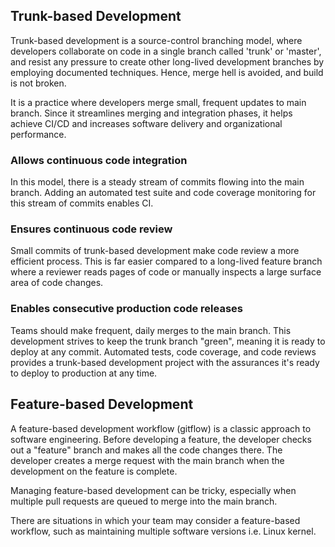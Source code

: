 ## Trunk-based Development

Trunk-based development is a source-control branching model, where developers collaborate on code in a single branch called 'trunk' or 'master', and resist any pressure to create other long-lived development branches by employing documented techniques. Hence, merge hell is avoided, and build is not broken.

It is a practice where developers merge small, frequent updates to main branch. Since it streamlines merging and integration phases, it helps achieve CI/CD and increases software delivery and organizational performance.

### Allows continuous code integration

In this model, there is a steady stream of commits flowing into the main branch. Adding an automated test suite and code coverage monitoring for this stream of commits enables CI.

### Ensures continuous code review

Small commits of trunk-based development make code review a more efficient process. This is far easier compared to a long-lived feature branch where a reviewer reads pages of code or manually inspects a large surface area of code changes.

### Enables consecutive production code releases

Teams should make frequent, daily merges to the main branch. This development strives to keep the trunk branch "green", meaning it is ready to deploy at any commit. Automated tests, code coverage, and code reviews provides a trunk-based development project with the assurances it's ready to deploy to production at any time.

## Feature-based Development

A feature-based development workflow (gitflow) is a classic approach to software engineering. Before developing a feature, the developer checks out a "feature" branch and makes all the code changes there. The developer creates a merge request with the main branch when the development on the feature is complete.

Managing feature-based development can be tricky, especially when multiple pull requests are queued to merge into the main branch.

There are situations in which your team may consider a feature-based workflow, such as maintaining multiple software versions i.e. Linux kernel.
